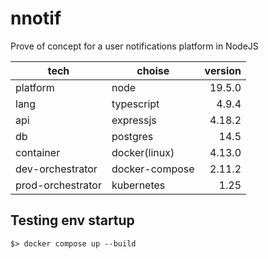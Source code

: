 # nnotif
Prove of concept for a user notifications platform in NodeJS

| tech              | choise         | version |
| ----------------- | -------------- | ------: |
| platform          | node           |  19.5.0 |
| lang              | typescript     |   4.9.4 |
| api               | expressjs      |  4.18.2 |
| db                | postgres       |    14.5 |
| container         | docker(linux)  |  4.13.0 |
| dev-orchestrator  | docker-compose |  2.11.2 |
| prod-orchestrator | kubernetes     |    1.25 |


## Testing env startup

```
$> docker compose up --build
```
